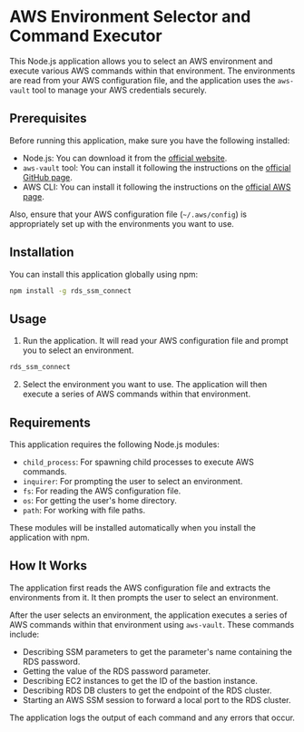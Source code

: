 # AWS Environment Selector and Command Executor

This Node.js application allows you to select an AWS environment and execute various AWS commands within that environment. The environments are read from your AWS configuration file, and the application uses the `aws-vault` tool to manage your AWS credentials securely.

## Prerequisites

Before running this application, make sure you have the following installed:

- Node.js: You can download it from the [official website](https://nodejs.org/).
- `aws-vault` tool: You can install it following the instructions on the [official GitHub page](https://github.com/99designs/aws-vault).
- AWS CLI: You can install it following the instructions on the [official AWS page](https://aws.amazon.com/cli/).

Also, ensure that your AWS configuration file (`~/.aws/config`) is appropriately set up with the environments you want to use.

## Installation

You can install this application globally using npm:

```bash
npm install -g rds_ssm_connect
```

## Usage

1. Run the application. It will read your AWS configuration file and prompt you to select an environment.

```bash
rds_ssm_connect
```

2. Select the environment you want to use. The application will then execute a series of AWS commands within that environment.

## Requirements

This application requires the following Node.js modules:

- `child_process`: For spawning child processes to execute AWS commands.
- `inquirer`: For prompting the user to select an environment.
- `fs`: For reading the AWS configuration file.
- `os`: For getting the user's home directory.
- `path`: For working with file paths.

These modules will be installed automatically when you install the application with npm.

## How It Works

The application first reads the AWS configuration file and extracts the environments from it. It then prompts the user to select an environment.

After the user selects an environment, the application executes a series of AWS commands within that environment using `aws-vault`. These commands include:

- Describing SSM parameters to get the parameter's name containing the RDS password.
- Getting the value of the RDS password parameter.
- Describing EC2 instances to get the ID of the bastion instance.
- Describing RDS DB clusters to get the endpoint of the RDS cluster.
- Starting an AWS SSM session to forward a local port to the RDS cluster.

The application logs the output of each command and any errors that occur.